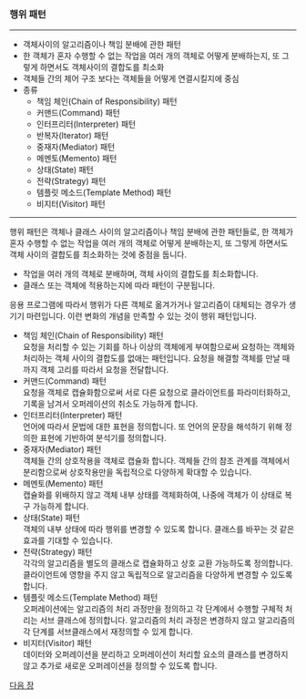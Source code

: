 ### 행위 패턴
***
* 객체사이의 알고리즘이나 책임 분배에 관한 패턴
* 한 객체가 혼자 수행할 수 없는 작업을 여러 개의 객체로 어떻게 분배하는지, 또 그렇게 하면서도 객체사이의 결합도를 최소화
* 객체들 간의 제어 구조 보다는 객체들을 어떻게 연결시킬지에 중심
* 종류
    * 책임 체인(Chain of Responsibility) 패턴
    * 커맨드(Command) 패턴
    * 인터프리터(Interpreter) 패턴
    * 반복자(Iterator) 패턴
    * 중재자(Mediator) 패턴
    * 메멘토(Memento) 패턴
    * 상태(State) 패턴
    * 전략(Strategy) 패턴
    * 템플릿 메소드(Template Method) 패턴
    * 비지터(Visitor) 패턴
***

행위 패턴은 객체나 클래스 사이의 알고리즘이나 책임 분배에 관한 패턴들로, 한 객체가 혼자 수행할 수 없는 작업을 여러 개의 객체로 어떻게 분배하는지, 또 그렇게 하면서도 객체 사이의 결합도를 최소화하는 것에 중점을 둡니다.

* 작업을 여러 개의 객체로 분배하며, 객체 사이의 결합도를 최소화합니다.
* 클래스 또는 객체에 적용하는지에 따라 패턴이 구분됩니다.

응용 프로그램에 따라서 행위가 다른 객체로 옮겨가거나 알고리즘이 대체되는 경우가 생기기 마련입니다. 이런 변화의 개념을 만족할 수 있는 것이 행위 패턴입니다.

* 책임 체인(Chain of Responsibility) 패턴  
요청을 처리할 수 있는 기회를 하나 이상의 객체에게 부여함으로써 요청하는 객체와 처리하는 객체 사이의 결합도를 없애는 패턴입니다. 요청을 해결할 객체를 만날 때까지 객체 고리를 따라서 요청을 전달합니다.
* 커맨드(Command) 패턴  
요청을 객체로 캡슐화함으로써 서로 다른 요청으로 클라이언트를 파라미터화하고, 기록을 남겨서 오퍼레이션의 취소도 가능하게 합니다.
* 인터프리터(Interpreter) 패턴  
언어에 따라서 문법에 대한 표현을 정의합니다. 또 언어의 문장을 해석하기 위해 정의한 표현에 기반하여 분석기를 정의합니다.
* 중재자(Mediator) 패턴  
객체들 간의 상호작용을 객체로 캡슐화 합니다. 객체들 간의 참조 관계를 객체에서 분리함으로써 상호작용만을 독립적으로 다양하게 확대할 수 있습니다.
* 메멘토(Memento) 패턴  
캡슐화를 위배하지 않고 객체 내부 상태를 객체화하여, 나중에 객체가 이 상태로 복구 가능하게 합니다.
* 상태(State) 패턴  
객체의 내부 상태에 따라 행위를 변경할 수 있도록 합니다. 클래스를 바꾸는 것 같은 효과를 기대할 수 있습니다.
* 전략(Strategy) 패턴  
각각의 알고리즘을 별도의 클래스로 캡슐화하고 상호 교환 가능하도록 정의합니다. 클라이언트에 영향을 주지 않고 독립적으로 알고리즘을 다양하게 변경할 수 있도록 합니다.
* 템플릿 메소드(Template Method) 패턴  
오퍼레이션에는 알고리즘의 처리 과정만을 정의하고 각 단계에서 수행할 구체적 처리는 서브 클래스에 정의합니다. 알고리즘의 처리 과정은 변경하지 않고 알고리즘의 각 단계를 서브클래스에서 재정의할 수 있게 합니다.
* 비지터(Visitor) 패턴  
데이터와 오퍼레이션을 분리하고 오퍼레이션이 처리할 요소의 클래스를 변경하지 않고 추가로 새로운 오퍼레이션을 정의할 수 있도록 합니다.

<a href="./08_생성_패턴.md">다음 장</a>